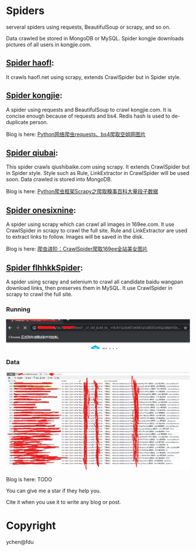 # Spiders
serveral spiders using requests, BeautifulSoup or scrapy, and so on.

Data crawled be stored in MongoDB or MySQL. Spider kongjie downloads pictures of all users in kongjie.com.

## [Spider haofl](haofl):

It crawls haofl.net using scrapy, extends CrawlSpider but in Spider style.

## [Spider kongjie](kongjie):

A spider using requests and BeautifulSoup to crawl kongjie.com. It is concise enough because of requests and bs4. Redis hash is used to de-duplicate person.

Blog is here: [Python网络爬虫requests、bs4爬取空姐网图片](https://blog.csdn.net/c315838651/article/details/72773602)

## [Spider qiubai](qiubai):

This spider crawls qiushibaike.com using scrapy. It extends CrawlSpider but in Spider style. Style such as Rule, LinkExtractor in CrawlSpider will be used soon. Data crawled is stored into MongoDB.

Blog is here: [Python爬虫框架Scrapy之爬取糗事百科大量段子数据](https://blog.csdn.net/c315838651/article/details/72675470)

## [Spider onesixnine](onesixnine):

A spider using scrapy which can crawl all images in 169ee.com. It use CrawlSpider in scrapy to crawl the full site. Rule and LinkExtractor are used to extract links to follow. Images will be saved in the disk.

Blog is here: [爬虫进阶：CrawlSpider爬取169ee全站美女图片](https://blog.csdn.net/c315838651/article/details/72791668)


## [Spider flhhkkSpider](flhhkkSpider):

A spider using scrapy and selenium to crawl all candidate baidu wangpan download links, then preserves them in MySQL. It use CrawlSpider in scrapy to crawl the full site.

### Running
![running state](images/flhhkkSpider_seleniumRunning.png)

### Data
![data state](images/flhhkkSpider_data.png)

Blog is here: TODO

You can give me a star if they help you.

Cite it when you use it to write any blog or post.

# Copyright

ychen@fdu
